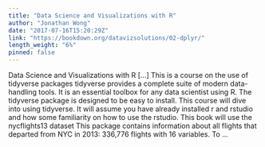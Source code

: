 ```yaml
---
title: "Data Science and Visualizations with R"
author: "Jonathan Wong"
date: "2017-07-16T15:20:29Z"
link: "https://bookdown.org/datavizsolutions/02-dplyr/"
length_weight: "6%"
pinned: false
---
```


Data Science and Visualizations with R [...] This is a course on the use of tidyverse packages tidyverse provides a complete suite of modern data-handling tools. It is an essential toolbox for any data scientist using R. The tidyverse package is designed to be easy to install. This course will dive into using tidyverse. It will assume you have already installed r and rstudio and how some familiarity on how to use the rstudio. This book will use the nycflights13 dataset This package contains information about all flights that departed from NYC in 2013: 336,776 flights with 16 variables. To ...
